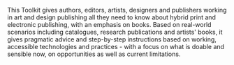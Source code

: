 ﻿<!--We read and publish increasingly more on electronic devices. What used to be a trend in sciences, news media and mainstream book publishing has now also reached contemporary arts and design - where paper books are turning into collectible design objects while everyone reads media like e-flux or downloads from UbuWeb. Often, the traditional model of art book publishing is no longer viable. Many are looking into electronic publishing as an alternative but are unfamiliar with its practicalities. --> 
 
This Toolkit gives authors, editors, artists, designers and publishers working in art and design publishing all they need to know about hybrid print and electronic publishing, with an emphasis on books. Based on real-world scenarios including catalogues, research publications and artists' books, it gives pragmatic advice and step-by-step instructions based on working, accessible technologies and practices - with a focus on what is doable and sensible now, on opportunities as well as current limitations. 


